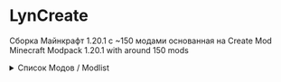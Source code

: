 # LynCreate

Сборка Майнкрафт 1.20.1 с ~150 модами основанная на Create Mod <br>
Minecraft Modpack 1.20.1 with around 150 mods <br>
<details>
<summary>Список Модов / Modlist</summary>
<ul>
	<li>3d-Skin-Layers</li>
<li>Advanced Peripherals</li>
<li>Advancement Plaques</li>
<li>Alex's Caves Delight</li>
<li>Alex's Caves</li>
<li>Alex's Mobs EXTRA Music</li>
<li>Alex's Mobs</li>
<li>Aquamirae</li>
<li>Architectury</li>
<li>Artifacts</li>
<li>Athena</li>
<li>Balm</li>
<li>Better Third Person</li>
<li>BetterF3</li>
<li>Bookshelf</li>
<li>Botarium</li>
<li>CC: Tweaked</li>
<li>CC: VS</li>
<li>CC:C Bridge</li>
<li>CTOV - Chef's delight Compat</li>
<li>CTOV - Create: Structures</li>
<li>CTOV - Farmer Delight Compat</li>
<li>CTOV - More villagers compat</li>
<li>CTOV - Rats Compat</li>
<li>Chat Heads</li>
<li>Chefs Delight</li>
<li>Chipped</li>
<li>ChoiceTheorem's Overhauled Village</li>
<li>Citadel</li>
<li>Clockwork: Create x Valkyrien Skies</li>
<li>Cloth Config v10 API</li>
<li>Controlling</li>
<li>CoroUtil</li>
<li>CraftingTweaks</li>
<li>Create : Encased</li>
<li>Create Big Cannons</li>
<li>Create Crafts & Additions</li>
<li>Create Deco Additions</li>
<li>Create Deco</li>
<li>Create Enchantment Industry</li>
<li>Create Goggles</li>
<li>Create Jetpack</li>
<li>Create Mechanical Extruder</li>
<li>Create Mechanical Spawner</li>
<li>Create Ore Excavation</li>
<li>Create Railways Navigator</li>
<li>Create Slice & Dice</li>
<li>Create Stuff & Additions</li>
<li>Create: things and misc</li>
<li>Create: Bells & Whistles</li>
<li>Create: Central Kitchen</li>
<li>Create: Connected</li>
<li>Create: Copycats+</li>
<li>Create: Design n' Decor</li>
<li>Create: Dreams & Desires</li>
<li>Create: Factory</li>
<li>Create: Framed</li>
<li>Create: Interactive</li>
<li>Create: Interiors</li>
<li>Create: New Age</li>
<li>Create: Numismatics</li>
<li>Create: Power Loader</li>
<li>Create: Steam 'n' Rails</li>
<li>Create: Structures</li>
<li>Create: The Factory Must Grow</li>
<li>Create: Train Perspective</li>
<li>Create</li>
<li>Cristel Lib</li>
<li>Curios API</li>
<li>Emojiful</li>
<li>End's Delight</li>
<li>Enhanced Boss Bars</li>
<li>Entity Model Features</li>
<li>Entity Texture Features</li>
<li>EntityCulling</li>
<li>Farmer's Delight</li>
<li>Ferrite Core</li>
<li>GeckoLib 4</li>
<li>Gravestone Mod</li>
<li>Guard Villagers</li>
<li>Highlighter</li>
<li>Iceberg</li>
<li>Immersive Melodies</li>
<li>Immersive Paintings</li>
<li>Journeymap</li>
<li>Joy of Painting</li>
<li>Kotlin for Forge</li>
<li>Lithostitched</li>
<li>Lootr</li>
<li>Macaw's Bridges</li>
<li>Macaw's Doors</li>
<li>Macaw's Fences and Walls</li>
<li>Macaw's Furniture</li>
<li>Macaw's Holidays</li>
<li>Macaw's Lights and Lamps</li>
<li>Macaw's Paintings</li>
<li>Macaw's Paths and Pavings</li>
<li>Macaw's Roofs</li>
<li>Macaw's Trapdoors</li>
<li>Macaw's Windows</li>
<li>Memory Leak Fix</li>
<li>MmmMmmMmmmmm</li>
<li>ModernFix</li>
<li>Moonlight Library</li>
<li>More Villargers</li>
<li>Mouse Tweaks</li>
<li>MythicMounts</li>
<li>Nether's Delight</li>
<li>newagealexscaves</li>
<li>No Chat Reports</li>
<li>NotEnoughAnimations</li>
<li>Obscure API</li>
<li>Ocean's Delight</li>
<li>Patchouli</li>
<li>Ping Wheel</li>
<li>Rats</li>
<li>Resourceful Lib</li>
<li>Resourcefulconfig</li>
<li>Roughly Enough Items (REI)</li>
<li>Roughly Enough Professions</li>
<li>Rubidium</li>
<li>SOL: Valheim</li>
<li>Searchables</li>
<li>Simple Voice Chat</li>
<li>Simply Swords</li>
<li>Sleep</li>
<li>Sophisticated Backpacks</li>
<li>Sophisticated Core</li>
<li>Sophisticated Storage</li>
<li>Sound Physics Remastered</li>
<li>Starlight</li>
<li>Storage Delight</li>
<li>spark</li>
<li>SuperMartijn642's Config Library</li>
<li>SuperMartijn642's Core Lib</li>
<li>Tempad</li>
<li>Terralith</li>
<li>Tips</li>
<li>Towns and Towers</li>
<li>Trash Cans</li>
<li>TrashSlot</li>
<li>Traveler's Titles</li>
<li>VS Eureka Mod</li>
<li>Valkyrien Skies 2</li>
<li>Waystones</li>
<li>What Are They Up To</li>
<li>YUNG's API</li>
<li>YUNG's Better Desert Temples</li>
<li>YUNG's Better Dungeons</li>
<li>YUNG's Better End Island</li>
<li>YUNG's Better Jungle Temples</li>
<li>YUNG's Better Mineshafts</li>
<li>YUNG's Better Nether Fortresses</li>
<li>YUNG's Better Ocean Monuments</li>
<li>YUNG's Better Strongholds</li>
<li>YUNG's Better Witch Huts</li>
<li>YUNG's Bridges</li>
<li>YUNG's Extras</li>
<li>Zume</li>
</ul>
</details>
